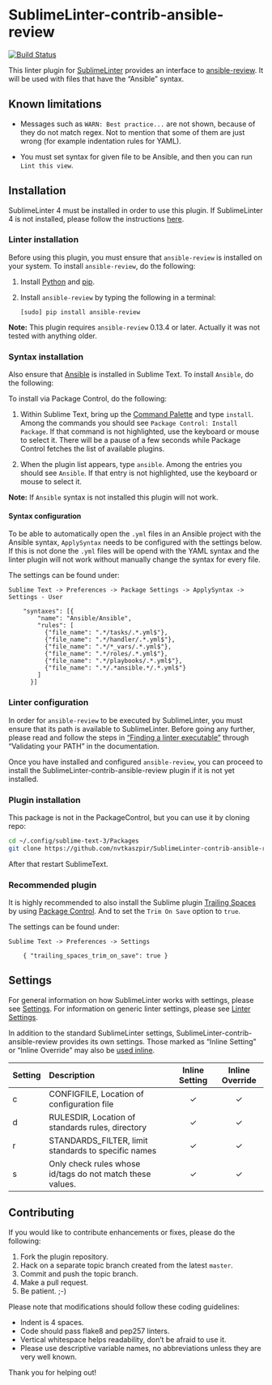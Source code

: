 SublimeLinter-contrib-ansible-review
====================================

[![Build Status](https://travis-ci.org/nvtkaszpir/SublimeLinter-contrib-ansible-review.svg?branch=master)](https://travis-ci.org/nvtkaszpir/SublimeLinter-contrib-ansible-review)

This linter plugin for [SublimeLinter][docs] provides an interface to [ansible-review](https://github.com/willthames/ansible-review). It will be used with files that have the “Ansible” syntax.

## Known limitations

* Messages such as ``WARN: Best practice...`` are not shown, because of they do not match regex. Not to mention
that some of them are just wrong (for example indentation rules for YAML).

* You must set syntax for given file to be Ansible, and then you can run `Lint this view`.

## Installation
SublimeLinter 4 must be installed in order to use this plugin. If SublimeLinter 4 is not installed, please follow the instructions [here][installation].

### Linter installation
Before using this plugin, you must ensure that `ansible-review` is installed on your system. To install `ansible-review`, do the following:

1. Install [Python](http://python.org/download/) and [pip](http://www.pip-installer.org/en/latest/installing.html).

1. Install `ansible-review` by typing the following in a terminal:
   ```
   [sudo] pip install ansible-review
   ```

**Note:** This plugin requires `ansible-review` 0.13.4 or later.
Actually it was not tested with anything older.

### Syntax installation
Also ensure that [Ansible](https://github.com/clifford-github/sublime-ansible) is installed in Sublime Text. To install `Ansible`, do the following:

To install via Package Control, do the following:

1. Within Sublime Text, bring up the [Command Palette][cmd] and type `install`. Among the commands you should see `Package Control: Install Package`. If that command is not highlighted, use the keyboard or mouse to select it. There will be a pause of a few seconds while Package Control fetches the list of available plugins.

1. When the plugin list appears, type `ansible`. Among the entries you should see `Ansible`. If that entry is not highlighted, use the keyboard or mouse to select it.

**Note:** If `Ansible` syntax is not installed this plugin will not work.

#### Syntax configuration
To be able to automatically open the `.yml` files in an Ansible project with the Ansible syntax, `ApplySyntax` needs to be configured with the settings below. If this is not done the `.yml` files will be opend with the YAML syntax and the linter plugin will not work without manually change the syntax for every file.

The settings can be found under:

```
Sublime Text -> Preferences -> Package Settings -> ApplySyntax -> Settings - User
```

```
    "syntaxes": [{
        "name": "Ansible/Ansible",
        "rules": [
          {"file_name": ".*/tasks/.*.yml$"},
          {"file_name": ".*/handler/.*.yml$"},
          {"file_name": ".*/*_vars/.*.yml$"},
          {"file_name": ".*/roles/.*.yml$"},
          {"file_name": ".*/playbooks/.*.yml$"},
          {"file_name": ".*/.*ansible.*/.*.yml$"}
        ]
      }]
```

### Linter configuration
In order for `ansible-review` to be executed by SublimeLinter, you must ensure that its path is available to SublimeLinter. Before going any further, please read and follow the steps in [“Finding a linter executable”](http://sublimelinter.readthedocs.org/en/latest/troubleshooting.html#finding-a-linter-executable) through “Validating your PATH” in the documentation.

Once you have installed and configured `ansible-review`, you can proceed to install the SublimeLinter-contrib-ansible-review plugin if it is not yet installed.

### Plugin installation

This package is not in the PackageControl, but you can use it by cloning repo:

```bash
cd ~/.config/sublime-text-3/Packages
git clone https://github.com/nvtkaszpir/SublimeLinter-contrib-ansible-review
```

After that restart SublimeText.

### Recommended plugin
It is highly recommended to also install the Sublime plugin [Trailing Spaces](https://github.com/SublimeText/TrailingSpaces) by using [Package Control][pc]. And to set the `Trim On Save` option to `true`.

The settings can be found under:

```
Sublime Text -> Preferences -> Settings
```

```
    { "trailing_spaces_trim_on_save": true }
```

## Settings
For general information on how SublimeLinter works with settings, please see [Settings][settings]. For information on generic linter settings, please see [Linter Settings][linter-settings].

In addition to the standard SublimeLinter settings, SublimeLinter-contrib-ansible-review provides its own settings. Those marked as “Inline Setting” or “Inline Override” may also be [used inline][inline-settings].

|Setting|Description|Inline Setting|Inline Override|
|:------|:----------|:------------:|:-------------:|
|c|CONFIGFILE, Location of configuration file|&#10003;|&#10003;|
|d|RULESDIR, Location of standards rules, directory|&#10003;|&#10003;|
|r|STANDARDS_FILTER, limit standards to specific names|&#10003;|&#10003;|
|s|Only check rules whose id/tags do not match these values.|&#10003;|&#10003;|

## Contributing
If you would like to contribute enhancements or fixes, please do the following:

1. Fork the plugin repository.
1. Hack on a separate topic branch created from the latest `master`.
1. Commit and push the topic branch.
1. Make a pull request.
1. Be patient.  ;-)

Please note that modifications should follow these coding guidelines:

- Indent is 4 spaces.
- Code should pass flake8 and pep257 linters.
- Vertical whitespace helps readability, don’t be afraid to use it.
- Please use descriptive variable names, no abbreviations unless they are very well known.

Thank you for helping out!

[docs]: http://sublimelinter.readthedocs.org
[installation]: http://sublimelinter.readthedocs.org/en/latest/installation.html
[locating-executables]: http://sublimelinter.readthedocs.org/en/latest/usage.html#how-linter-executables-are-located
[pc]: https://sublime.wbond.net/installation
[cmd]: http://docs.sublimetext.info/en/sublime-text-3/extensibility/command_palette.html
[settings]: http://sublimelinter.readthedocs.org/en/latest/settings.html
[linter-settings]: http://sublimelinter.readthedocs.org/en/latest/linter_settings.html
[inline-settings]: http://sublimelinter.readthedocs.org/en/latest/settings.html#inline-settings

